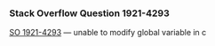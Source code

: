 ### Stack Overflow Question 1921-4293

[SO 1921-4293](https://stackoverflow.com/q/19214293) &mdash;
unable to modify global variable in c
